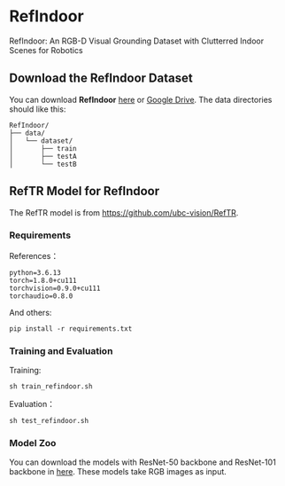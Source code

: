 # RefIndoor
RefIndoor: An RGB-D Visual Grounding Dataset with Clutterred Indoor Scenes for Robotics


## Download the RefIndoor Dataset

You can download **RefIndoor** [here](https://drive.google.com/uc?export=download&id=1KJ5A2XxyRULSPtOMUNv5kPEj1ihmqJw6) or [Google Drive](https://drive.google.com/file/d/1KJ5A2XxyRULSPtOMUNv5kPEj1ihmqJw6/view).
The data directories should like this:

```
RefIndoor/
├── data/
│   └── dataset/
│       ├── train
│       ├── testA
│       └── testB
```


## RefTR Model for RefIndoor

The RefTR model is from https://github.com/ubc-vision/RefTR.

### Requirements

References：
```shell
python=3.6.13
torch=1.8.0+cu111
torchvision=0.9.0+cu111
torchaudio=0.8.0
```

And others:
```shell
pip install -r requirements.txt
```

### Training and Evaluation

Training:
```shell
sh train_refindoor.sh
```

Evaluation：
```shell
sh test_refindoor.sh
```

### Model Zoo

You can download the models with ResNet-50 backbone and ResNet-101 backbone in [here](https://drive.google.com/uc?export=download&id=1P3TRJhM0DYZxeZtpY4kYFi9iX6AGh1u3). These models take RGB images as input. 



